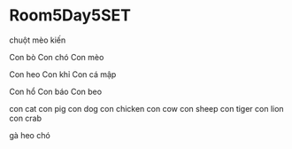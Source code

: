 # Room5Day5SET
chuột
mèo
kiến


Con bò
Con chó
Con mèo


Con heo
Con khỉ
Con cá mập


Con hổ
Con báo
Con beo

con cat
con pig
con dog
con chicken
con cow
con sheep
con tiger
con lion
con crab

gà
heo
chó